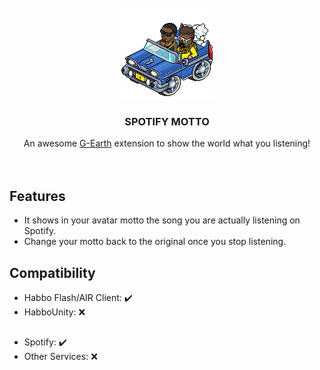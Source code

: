 
<br />
<div align="center">
    <img src="SpotifyMotto/resources/hiphopcar.gif" alt="Logo">

  <h3 align="center">SPOTIFY MOTTO</h3>

  <p align="center">
    An awesome <a href="https://github.com/sirjonasxx/G-Earth">G-Earth</a> extension to show the world what you listening!
    <br />
    <br />
    <br />
  </p>

</div>

## Features


* It shows in your avatar motto the song you are actually listening on Spotify.
* Change your motto back to the original once you stop listening.

## Compatibility

* Habbo Flash/AIR Client: :heavy_check_mark:
* HabboUnity: :x:

##

* Spotify: :heavy_check_mark:
* Other Services: :x:

##
